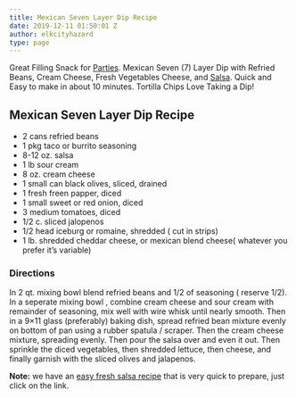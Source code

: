```yaml
---
title: Mexican Seven Layer Dip Recipe
date: 2019-12-11 01:50:01 Z
author: elkcityhazard
type: page
---
```


Great Filling Snack for [Parties][1]. Mexican Seven (7) Layer Dip with Refried Beans, Cream Cheese, Fresh Vegetables Cheese, and [Salsa][2]. Quick and Easy to make in about 10 minutes. Tortilla Chips Love Taking a Dip!

## Mexican Seven Layer Dip Recipe

  * 2 cans refried beans
  * 1 pkg taco or burrito seasoning
  * 8-12 oz. salsa
  * 1 lb sour cream
  * 8 oz. cream cheese
  * 1 small can black olives, sliced, drained
  * 1 fresh freen papper, diced
  * 1 small sweet or red onion, diced
  * 3 medium tomatoes, diced
  * 1/2 c. sliced jalopenos
  * 1/2 head iceburg or romaine, shredded ( cut in strips)
  * 1 lb. shredded cheddar cheese, or mexican blend cheese( whatever you prefer it&#8217;s variable)

### Directions

In 2 qt. mixing bowl blend refried beans and 1/2 of seasoning ( reserve 1/2). In a seperate mixing bowl , combine cream cheese and sour cream with remainder of seasoning, mix well with wire whisk until nearly smooth. Then in a 9&#215;11 glass (preferably) baking dish, spread refried bean mixture evenly on bottom of pan using a rubber spatula / scraper. Then the cream cheese mixture, spreading evenly. Then pour the salsa over and even it out. Then sprinkle the diced vegetables, then shredded lettuce, then cheese, and finally garnish with the sliced olives and jalapenos.

**Note:** we have an [easy fresh salsa recipe][2] that is very quick to prepare, just click on the link.

 [1]: /wordpress/recipes-for-special-occasions-and-events/
 [2]: /wordpress/appetizers/fresh-mexican-salsa-recipe/